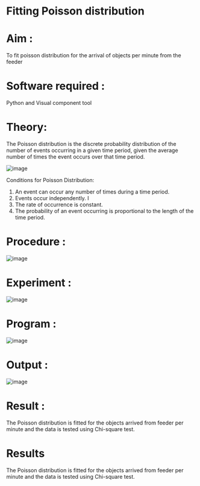 # Fitting Poisson  distribution
# Aim : 

To fit poisson distribution for the arrival of objects per minute from the feeder

# Software required :  

Python and Visual component tool

# Theory:

The Poisson distribution is the discrete probability distribution of the number of events occurring in a given time period, given the average number of times the event occurs over that time period.

![image](https://user-images.githubusercontent.com/104613195/166248326-fd042076-8b0b-40c4-8b11-1d8e8fcb74db.png)

 Conditions for Poisson Distribution:

1. An event can occur any number of times during a time period.
2. Events occur independently. I
3. The rate of occurrence is constant.
4. The probability of an event occurring is proportional to the length of the time period. 
 
# Procedure :

![image](https://user-images.githubusercontent.com/104613195/166251988-d0c53205-6080-4f7b-ae4c-398178586637.png)

# Experiment :

![image](https://user-images.githubusercontent.com/103921593/230282876-f4a5afbf-cac1-4648-a1b0-c78840638a8e.png)

# Program :
![image](https://github.com/Madhankumar1126/Poisson_distribution/assets/169437448/bcdd92b5-3c07-45ee-8d72-1c10d92813dc)


 

# Output : 
![image](https://github.com/Madhankumar1126/Poisson_distribution/assets/169437448/b4986a44-2480-4ff8-a076-c28808c4b2e6)
# Result :
The Poisson distribution is fitted for the objects arrived from feeder per minute and the data is tested using Chi-square test.




# Results

The Poisson distribution is fitted for the objects arrived from feeder per minute and the data is tested using Chi-square test. 
 
